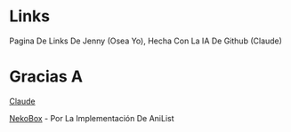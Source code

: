 # Links

Pagina De Links De Jenny (Osea Yo), Hecha Con La IA De Github (Claude)

# Gracias A

[Claude](https://claude.ai/) 

[NekoBox](https://github.com/RangerDigital/neko-box) - Por La Implementación De AniList
